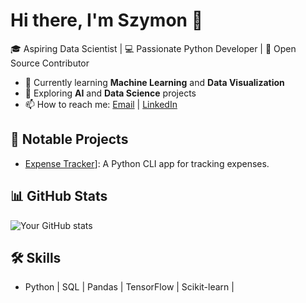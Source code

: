 # Hi there, I'm Szymon 👋
🎓 Aspiring Data Scientist | 💻 Passionate Python Developer | 🌟 Open Source Contributor

- 🌱 Currently learning **Machine Learning** and **Data Visualization**
- 🚀 Exploring **AI** and **Data Science** projects
- 📫 How to reach me: [Email](sz.karbowski98@gmail.com) | [LinkedIn](https://www.linkedin.com/in/szymon-karbowski-ba8ab82b2)

## 🚀 Notable Projects
- [Expense Tracker]([[https://github.com/wonderfuljvnusz/expense-tracker](https://github.com/wonderfuljvnusz/expense_tracker))]: A Python CLI app for tracking expenses.

## 📊 GitHub Stats
![Your GitHub stats](https://github-readme-stats.vercel.app/api?username=wonderfuljvnusz&show_icons=true&theme=radical)

## 🛠️ Skills
- Python | SQL | Pandas | TensorFlow | Scikit-learn |
